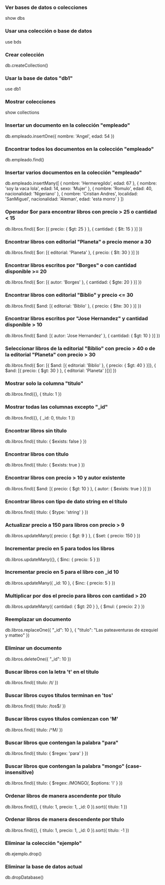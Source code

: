 ### Ver bases de datos o colecciones
show dbs

### Usar una colección o base de datos
use bds

### Crear colección
db.createCollection()

### Usar la base de datos "db1"
use db1

### Mostrar colecciones
show collections

### Insertar un documento en la colección "empleado"
db.empleado.insertOne({ nombre: 'Angel', edad: 54 })

### Encontrar todos los documentos en la colección "empleado"
db.empleado.find()

### Insertar varios documentos en la colección "empleado"
db.empleado.insertMany([
    { nombre: 'Hermeregildo', edad: 67 },
    { nombre: 'soy la vaca lola', edad: 14, sexo: 'Mujer' },
    { nombre: 'Romulo', edad: 40, nacionalidad: 'Nigeriano' },
    { nombre: 'Cristian Andres', localidad: 'SanMiguel', nacionalidad: 'Aleman', edad: 'esta morro' }
])

### Operador \$or para encontrar libros con precio > 25 o cantidad < 15
db.libros.find({ \$or: [{ precio: { \$gt: 25 } }, { cantidad: { \$lt: 15 } }] })


### Encontrar libros con editorial "Planeta" o precio menor a 30
db.libros.find({ \$or: [{ editorial: 'Planeta' }, { precio: { \$lt: 30 } }] })


### Encontrar libros escritos por "Borges" o con cantidad disponible >= 20
db.libros.find({ \$or: [{ autor: 'Borges' }, { cantidad: { \$gte: 20 } }] })


### Encontrar libros con editorial "Biblio" y precio <= 30
db.libros.find({ \$and: [{ editorial: 'Biblio' }, { precio: { \$lte: 30 } }] })

### Encontrar libros escritos por "Jose Hernandez" y cantidad disponible > 10
db.libros.find({ \$and: [{ autor: 'Jose Hernandez' }, { cantidad: { \$gt: 10 } }] })


### Seleccionar libros de la editorial "Biblio" con precio > 40 o de la editorial "Planeta" con precio > 30
db.libros.find({ \$or: [{ \$and: [{ editorial: 'Biblio' }, { precio: { \$gt: 40 } }]}, { \$and: [{ precio: { \$gt: 30 } }, { editorial: 'Planeta' }]}] })


### Mostrar solo la columna "titulo"
db.libros.find({}, { titulo: 1 })

### Mostrar todas las columnas excepto "_id"
db.libros.find({}, { _id: 0, titulo: 1 })

### Encontrar libros sin título
db.libros.find({ titulo: { \$exists: false } })

### Encontrar libros con título
db.libros.find({ titulo: { \$exists: true } })

### Encontrar libros con precio > 10 y autor existente
db.libros.find({ \$and: [{ precio: { \$gt: 10 } }, { autor: { \$exists: true } }] })


### Encontrar libros con tipo de dato string en el título
db.libros.find({ titulo: { \$type: 'string' } })

### Actualizar precio a 150 para libros con precio > 9
db.libros.updateMany({ precio: { \$gt: 9 } }, { \$set: { precio: 150 } })

### Incrementar precio en 5 para todos los libros
db.libros.updateMany({}, { \$inc: { precio: 5 } })

### Incrementar precio en 5 para el libro con _id 10
db.libros.updateMany({ _id: 10 }, { \$inc: { precio: 5 } })

### Multiplicar por dos el precio para libros con cantidad > 20
db.libros.updateMany({ cantidad: { \$gt: 20 } }, { \$mul: { precio: 2 } })


### Reemplazar un documento
db.libros.replaceOne({ "_id": 10 }, { "titulo": "Las pateaventuras de ezequiel y matteo" })

### Eliminar un documento
db.libros.deleteOne({ "_id": 10 })

### Buscar libros con la letra 't' en el título
db.libros.find({ titulo: /t/ })

### Buscar libros cuyos títulos terminan en 'tos'
db.libros.find({ titulo: /tos$/ })

### Buscar libros cuyos títulos comienzan con 'M'
db.libros.find({ titulo: /^M/ })

### Buscar libros que contengan la palabra "para"
db.libros.find({ titulo: { \$regex: 'para' } })

### Buscar libros que contengan la palabra "mongo" (case-insensitive)
db.libros.find({ titulo: { \$regex: /MONGO/, \$options: 'i' } })

### Ordenar libros de manera ascendente por título
db.libros.find({}, { titulo: 1, precio: 1, _id: 0 }).sort({ titulo: 1 })

### Ordenar libros de manera descendente por título
db.libros.find({}, { titulo: 1, precio: 1, _id: 0 }).sort({ titulo: -1 })

### Eliminar la colección "ejemplo"
db.ejemplo.drop()

### Eliminar la base de datos actual
db.dropDatabase()